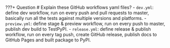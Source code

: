 ???+ Question
    # Explain these GitHub workflows yaml files?
    - `dev.yml`: define dev workflow, run on every push and pull requests to master,
    basically run all the tests against multiple versions and platforms.
    - `preview.yml`: define stage & preview workflow, run on every push to master, publish dev build to TestPyPI.
    - `release.yml`: define release & publish workflow, run on every tag push, create GitHub release,
    publish docs to GitHub Pages and built package to PyPI.
